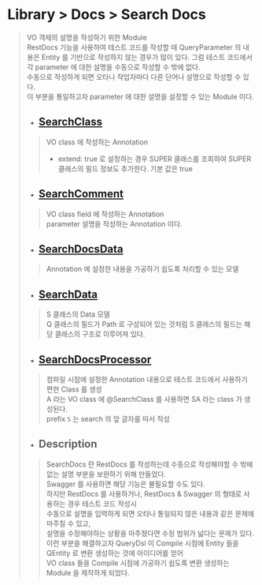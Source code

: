 # Library > Docs > Search Docs
> VO 객체의 설명을 작성하기 위한 Module  
> RestDocs 기능을 사용하여 테스트 코드를 작성할 때 QueryParameter 의 내용은 Entity 를 기반으로 작성하지 않는 경우가 많이 있다.
> 그럼 테스트 코드에서 각 parameter 에 대한 설명을 수동으로 작성할 수 밖에 없다.  
> 수동으로 작성하게 되면 오타나 작업자마다 다른 단어나 설명으로 작성할 수 있다.  
> 이 부분을 통일하고자 parameter 에 대한 설명을 설정할 수 있는 Module 이다.
> - ## [SearchClass](./src/main/java/run/freshr/common/annotations/SearchClass.java)
>> VO class 에 작성하는 Annotation  
>> - extend: true 로 설정하는 경우 SUPER 클래스를 조회하여 SUPER 클래스의 필드 정보도 추가한다.
>>   기본 값은 true
>> 
> - ## [SearchComment](./src/main/java/run/freshr/common/annotations/SearchComment.java)
>> VO class field 에 작성하는 Annotation  
>> parameter 설명을 작성하는 Annotation 이다.
>
> - ## [SearchDocsData](./src/main/java/run/freshr/common/data/SearchDocsData.java)
>> Annotation 에 설정한 내용을 가공하기 쉽도록 처리할 수 있는 모델
>
> - ## [SearchData](./src/main/java/run/freshr/common/data/SearchData.java)
>> S 클래스의 Data 모델  
>> Q 클래스의 필드가 Path 로 구성되어 있는 것처럼 S 클래스의 필드는 해당 클래스의 구조로 이루어져 있다.
>
> - ## [SearchDocsProcessor](./src/main/java/run/freshr/common/processor/SearchDocsProcessor.java)
>> 컴파일 시점에 설정한 Annotation 내용으로 테스트 코드에서 사용하기 편한 Class 를 생성  
>> A 라는 VO class 에 @SearchClass 를 사용하면 SA 라는 class 가 생성된다.  
>> prefix `S` 는 search 의 앞 글자를 따서 작성
> 
> - ## Description
>> SearchDocs 란 RestDocs 를 작성하는데 수동으로 작성해야할 수 밖에 없는 설명 부분을 보완하기 위해 만들었다.  
>> Swagger 를 사용하면 해당 기능은 불필요할 수도 있다.  
>> 하지만 RestDocs 를 사용하거나, RestDocs & Swagger 의 형태로 사용하는 경우 테스트 코드 작성시  
>> 수동으로 설명을 입력하게 되면 오타나 통일되지 않은 내용과 같은 문제에 마주칠 수 있고,  
>> 설명을 수정해야하는 상황을 마주쳤다면 수정 범위가 넓다는 문제가 있다.  
>> 이런 부분을 해결하고자 QueryDsl 이 Compile 시점에 Entity 들을 QEntity 로 변환 생성하는 것에 아이디어를 얻어  
>> VO class 들을 Compile 시점에 가공하기 쉽도록 변환 생성하는 Module 을 제작하게 되었다.
> 
